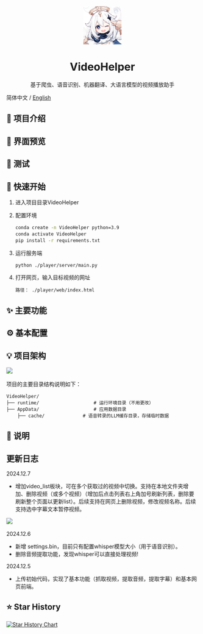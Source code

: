 <div align="center">
  <img src="./docs/images/logo.jpeg"alt="VideoCaptioner Logo" width="100">
  <h1>VideoHelper</h1>
  <p>基于爬虫、语音识别、机器翻译、大语言模型的视频播放助手</p>
</div>

  简体中文 / [English](./docs/Readme_EN.md)

## 📖 项目介绍



## 📸 界面预览



## 🧪 测试



## 🚀 快速开始

1. 进入项目目录VideoHelper

2. 配置环境

   ``` bash
   conda create -n VideoHelper python=3.9
   conda activate VideoHelper
   pip install -r requirements.txt
   ```

3. 运行服务端

   ```bash
   python ./player/server/main.py
   ```

4. 打开网页，输入目标视频的网址

   ```
   路径： ./player/web/index.html
   ```



## ✨ 主要功能



## ⚙️ 基本配置



## 💡 项目架构

![](https://gitee.com/myclms/pictures/raw/master/image-20241205162350628.png)

项目的主要目录结构说明如下：

```
VideoHelper/
├── runtime/                    # 运行环境目录（不用更改）
├── AppData/                    # 应用数据目录
    ├── cache/              # 语音转录的LLM缓存目录，存储临时数据
```

## 📝 说明



## 更新日志

2024.12.7

- 增加video_list板块，可在多个获取过的视频中切换。支持在本地文件夹增加、删除视频（或多个视频）（增加后点击列表右上角加号刷新列表，删除要刷新整个页面以更新list）。后续支持在网页上删除视频，修改视频名称。后续支持选中字幕文本暂停视频。

![](https://gitee.com/myclms/pictures/raw/master/image-20241207225317666.png)

2024.12.6

- 新增 settings.bin，目前只有配置whisper模型大小（用于语音识别）。
- 删除音频提取功能，发现whisper可以直接处理视频!

2024.12.5

- 上传初始代码，实现了基本功能（抓取视频，提取音频，提取字幕）和基本网页前端。

## ⭐ Star History

[![Star History Chart](https://api.star-history.com/svg?repos=myclms/VideoHelper&type=Date)](https://star-history.com/#myclms/VideoHelper&Date)